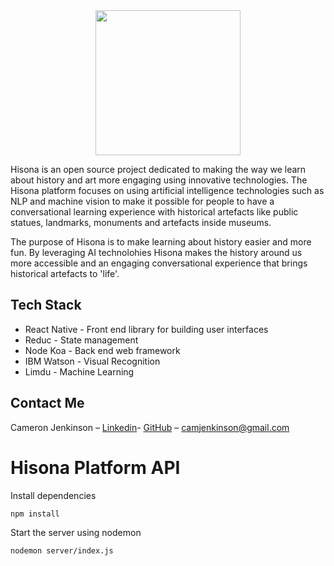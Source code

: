 <div align="center">
 <img width= "232px" src="https://github.com/cjjenkinson/hisona-app/blob/develop/assets/hisona_loading_logo.png?raw=trueg"></img>
</div>

Hisona is an open source project dedicated to making the way we learn about history and art more engaging using innovative technologies. The Hisona platform focuses on using artificial intelligence technologies such as NLP and machine vision to make it possible for people to have a conversational learning experience with historical artefacts like public statues, landmarks, monuments and artefacts inside museums.

The purpose of Hisona is to make learning about history easier and more fun. By leveraging AI technolohies Hisona makes the history around us more accessible and an engaging conversational experience that brings historical artefacts to 'life'.

## Tech Stack

* React Native - Front end library for building user interfaces
* Reduc - State management
* Node Koa - Back end web framework
* IBM Watson - Visual Recognition
* Limdu - Machine Learning 

## Contact Me

Cameron Jenkinson – [Linkedin](https://www.linkedin.com/in/cameronjjenkinson/)- [GitHub](https://github.com/cjjenkinson) – camjenkinson@gmail.com

# Hisona Platform API

Install dependencies

```
npm install
```

Start the server using nodemon

```
nodemon server/index.js
```


